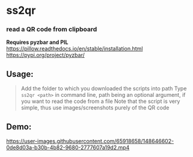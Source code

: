 # ss2qr
### read a QR code from clipboard
**Requires pyzbar and PIL**<br>
https://pillow.readthedocs.io/en/stable/installation.html <br>
https://pypi.org/project/pyzbar/ <br>
## Usage:
> Add the folder to which you downloaded the scripts into path
> Type `ss2qr <path>` in command line, path being an optional argument, if you want to read the code from a file
> Note that the script is very simple, thus use images/screenshots purely of the QR code
## Demo:


https://user-images.githubusercontent.com/65918658/148646602-0de8d03a-b30b-4b82-9680-2777607a19d2.mp4

